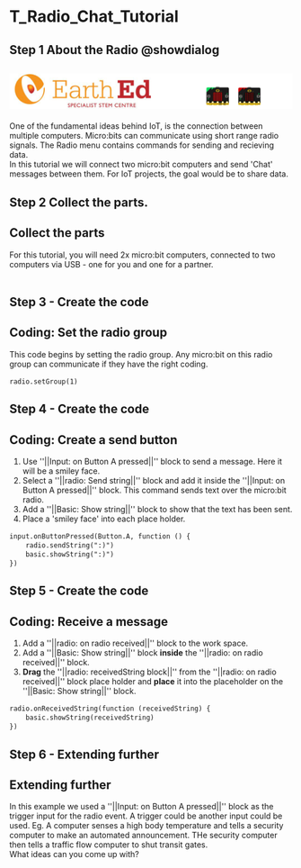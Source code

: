 # T_Radio_Chat_Tutorial

<!---------------------------------------------------------------
------------------------- Radio Chat TUTORIAL-----InComplete-----
----------------------------------------------------------------->

## Step 1 About the Radio @showdialog

![](https://raw.githubusercontent.com/EarthEdSTEM/earthed-iot-programs-tutorials/master/Images/T_Radio_Chat/Radio_Chat_Banner.gif)
-------------------------------------------
One of the fundamental ideas behind IoT, is the connection between multiple computers. Micro:bits can communicate using short range radio signals. The Radio menu contains commands for sending and recieving data.<br>
In this tutorial we will connect two micro:bit computers and send 'Chat' messages between them. For IoT projects, the goal would be to share data.
 

## Step 2 Collect the parts.
Collect the parts
-----------------
For this tutorial, you will need 2x micro:bit computers, connected to two computers via USB - one for you and one for a partner.<br>
<br>

## Step 3 - Create the code
Coding: Set the radio group
--------------------------
This code begins by setting the radio group. Any micro:bit on this radio group can communicate if they have the right coding. 

```blocks
radio.setGroup(1)
```
## Step 4 - Create the code
Coding: Create a send button
--------------------------
1. Use ''||Input: on Button A pressed||'' block to send a message. Here it will be a smiley face. 
2. Select a ''||radio: Send string||'' block and add it inside the ''||Input: on Button A pressed||'' block. This command sends text over the micro:bit radio.
3. Add a ''||Basic: Show string||'' block to show that the text has been sent.
4. Place a 'smiley face' into each place holder.

```blocks
input.onButtonPressed(Button.A, function () {
    radio.sendString(":)")
    basic.showString(":)")
})

```
## Step 5 - Create the code
Coding: Receive a message
--------------------------
1. Add a ''||radio: on radio received||'' block to the work space.
2. Add a ''||Basic: Show string||'' block **inside** the ''||radio: on radio received||'' block.
3. **Drag** the ''||radio: receivedString block||'' from the ''||radio: on radio received||'' block place holder and **place** it into the placeholder on the ''||Basic: Show string||'' block.
```blocks
radio.onReceivedString(function (receivedString) {
    basic.showString(receivedString)
})
```

## Step 6 - Extending further
Extending further
--------------------------
In this example we used a ''||Input: on Button A pressed||'' block as the trigger input for the radio event. A trigger could be another input could be used. Eg. A computer senses a high body temperature and tells a security computer to make an automated announcement. THe security computer then tells a traffic flow computer to shut transit gates.<br>
What ideas can you come up with?